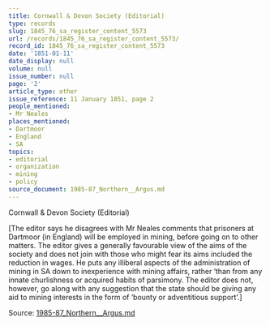 ```yaml
---
title: Cornwall & Devon Society (Editorial)
type: records
slug: 1845_76_sa_register_content_5573
url: /records/1845_76_sa_register_content_5573/
record_id: 1845_76_sa_register_content_5573
date: '1851-01-11'
date_display: null
volume: null
issue_number: null
page: '2'
article_type: other
issue_reference: 11 January 1851, page 2
people_mentioned:
- Mr Neales
places_mentioned:
- Dartmoor
- England
- SA
topics:
- editorial
- organization
- mining
- policy
source_document: 1985-87_Northern__Argus.md
---
```


Cornwall & Devon Society (Editorial)

[The editor says he disagrees with Mr Neales comments that prisoners at Dartmoor (in England) will be employed in mining, before going on to other matters.  The editor gives a generally favourable view of the aims of the society and does not join with those who might fear its aims included the reduction in wages.  He puts any illiberal aspects of the administration of mining in SA down to inexperience with mining affairs, rather ‘than from any innate churlishness or acquired habits of parsimony.  The editor does not, however, go along with any suggestion that the state should be giving any aid to mining interests in the form of ‘bounty or adventitious support’.]

Source: [1985-87_Northern__Argus.md](/downloads/markdown/1985-87_Northern__Argus.md)
